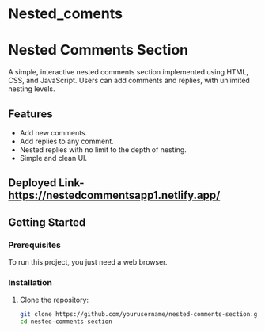 # Nested_coments


# Nested Comments Section

A simple, interactive nested comments section implemented using HTML, CSS, and JavaScript. Users can add comments and replies, with unlimited nesting levels.

## Features

- Add new comments.
- Add replies to any comment.
- Nested replies with no limit to the depth of nesting.
- Simple and clean UI.

## Deployed Link- https://nestedcommentsapp1.netlify.app/

## Getting Started

### Prerequisites

To run this project, you just need a web browser.

### Installation

1. Clone the repository:

   ```bash
   git clone https://github.com/yourusername/nested-comments-section.git
   cd nested-comments-section
